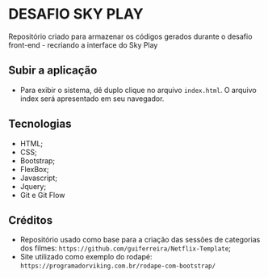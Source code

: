 # DESAFIO SKY PLAY

Repositório criado para armazenar os códigos gerados durante o desafio front-end - recriando a interface do Sky Play

## Subir a aplicação

- Para exibir o sistema, dê duplo clique no arquivo `index.html`. O arquivo index será apresentado em seu navegador.

## Tecnologias

- HTML;
- CSS;
- Bootstrap;
- FlexBox;
- Javascript;
- Jquery;
- Git e Git Flow

## Créditos

- Repositório usado como base para a criação das sessões de categorias dos filmes: `https://github.com/guiferreira/Netflix-Template`;
- Site utilizado como exemplo do rodapé: `https://programadorviking.com.br/rodape-com-bootstrap/`
